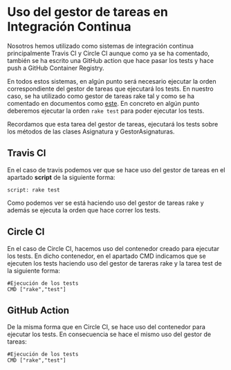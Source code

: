 # Uso del gestor de tareas en Integración Continua
Nosotros hemos utilizado como sistemas de integración continua principalmente Travis CI y Circle CI aunque como ya se ha comentado, también se ha escrito una GitHub action que hace pasar los tests y hace push a GitHub Container Registry.

En todos estos sistemas, en algún punto será necesario ejecutar la orden correspondiente del gestor de tareas que ejecutará los tests. En nuestro caso, se ha utilizado como gestor de tareas rake tal y como se ha comentado en documentos como [este](https://github.com/antoniocuadros/WhenToClass/blob/master/docs/Herramientas/rake.md). En concreto en algún punto deberemos ejecutar la orden `rake test` para poder ejecutar los tests.

Recordamos que esta tarea del gestor de tareas, ejecutará los tests sobre los métodos de las clases Asignatura y GestorAsignaturas.

## Travis CI
En el caso de travis podemos ver que se hace uso del gestor de tareas en el apartado **script** de la siguiente forma:

```
script: rake test
```

Como podemos ver se está haciendo uso del gestor de tareas rake y además se ejecuta la orden que hace correr los tests.

## Circle CI
En el caso de Circle CI, hacemos uso del contenedor creado para ejecutar los tests. En dicho contenedor, en el apartado CMD indicamos que se ejecuten los tests haciendo uso del gestor de tareras rake y la tarea test de la siguiente forma:

```
#Ejecución de los tests
CMD ["rake","test"]
```

## GitHub Action
De la misma forma que en Circle CI, se hace uso del contenedor para ejecutar los tests. En consecuencia se hace el mismo uso del gestor de tareas:

```
#Ejecución de los tests
CMD ["rake","test"]
```